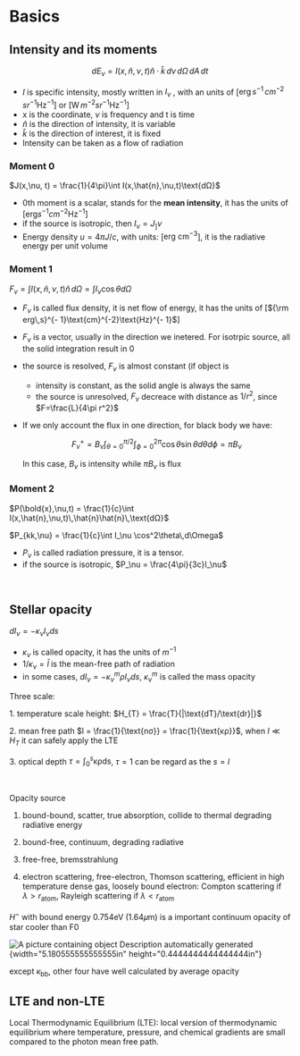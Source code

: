

# Basics

## Intensity and its moments

$$dE_\nu = I(x,\hat{n},\nu,t)\hat{n}\cdot\hat{k}\,d\nu\,d\Omega\,dA\,dt $$ 

- $I$ is specific intensity, mostly written in $I_\nu$ , with an units of  [$\text{erg}\,s^{-1}\,cm^{-2}\,sr^{-1}\text{Hz}^{- 1}$] or [$\text{W}\,m^{-2}sr^{-1}\text{Hz}^{-1}$]
- x is the coordinate, $\nu$ is frequency and t is time
- $\hat{n}$ is the direction of intensity, it is variable
- $\hat{k}$ is the direction of interest, it is fixed
- Intensity can be taken as a flow of radiation



### Moment 0

$J(x,\nu, t) = \frac{1}{4\pi}\int I(x,\hat{n},\nu,t)\text{dΩ}$

- 0th moment is a scalar, stands for the **mean intensity**, it has the units of [$\text{erg}s^{-1}cm^{-2}\text{Hz}^{-1}$]
- if the source is isotropic, then $I_\nu = J_]\nu$
- Energy density $u = 4\pi J/c$, with units: [$\text{erg cm}^{-3}$\], it is the radiative energy per unit volume

### Moment 1

$F_{v} = \int I(x,\hat{n},\nu,t)\hat{n}\,d\Omega = \int I_\nu \cos\theta d\Omega$ 

- $F_\nu$ is called flux density,  it is net flow of energy, it has the units of [${\rm erg\,s}^{- 1}\text{cm}^{-2}\text{Hz}^{- 1}$]
- $F_\nu$ is a vector, usually in the direction we inetered. For isotrpic source, all the solid integration result in 0

- the source is resolved, $F_{v}$ is almost constant (if object is

  - intensity is constant, as the solid angle is always the same
  - the source is unresolved, $F_{v}$ decreace with distance as $1/r^{2}$, since $F=\frac{L}{4\pi r^2}$

-   If we only account the flux in one direction, for black body we have: 

    $$F_\nu^+ = B_\nu\int_{\theta=0}^{\pi/2}\int_{\phi=0}^{2\pi}\cos\theta\sin\theta d\theta d\phi = \pi B_\nu$$

    In this case, $B_\nu$ is intensity while $\pi B_\nu$ is flux

### Moment 2

$P(\bold{x},\nu,t) = \frac{1}{c}\int I(x,\hat{n},\nu,t)\,\hat{n}\hat{n}\,\text{dΩ}$

$P_{kk,\nu} = \frac{1}{c}\int I_\nu \cos^2\theta\,d\Omega$

- $P_\nu$ is called radiation pressure, it is a tensor.
- if the source is isotropic, $P_\nu = \frac{4\pi}{3c}I_\nu$





 

## Stellar opacity

$d I_\nu = -\kappa_\nu I_\nu ds$

- $\kappa_\nu$ is called opacity, it has the units of $m^{-1}$
- $1/\kappa_\nu = \bar{l}$ is the mean-free path of radiation
- in some cases, $d I_\nu = -\kappa_\nu^m\rho I_\nu ds$,   $\kappa_\nu^m$ is called the mass opacity



Three scale:

1\. temperature scale height: $H_{T} = \frac{T}{|\text{dT}/\text{dr}|}$

2\. mean free path $l = \frac{1}{\text{nσ}} = \frac{1}{\text{κρ}}$, when
$l \ll H_{T}$ it can safely apply the LTE

3\. optical depth $\tau = \int_{0}^{s}\text{κρds}$, $\tau = 1$ can be
regard as the $s = l$

 

Opacity source

1.  bound-bound, scatter, true absorption, collide to thermal degrading radiative energy

2.  bound-free, continuum, degrading radiative

3.  free-free, bremsstrahlung

4.  electron scattering, free-electron, Thomson scattering, efficient in high temperature dense gas, loosely bound electron: Compton scattering if $\lambda > r_{\text{atom}}$, Rayleigh scattering if $\lambda < r_{\text{atom}}$

$H^{-}$ with bound energy 0.754eV (1.64𝜇m) is a important continuum
opacity of star cooler than F0

![A picture containing object Description automatically
generated](radiation.assets/image1.png){width="5.180555555555555in"
height="0.4444444444444444in"}

except $\kappa_{\text{bb}}$, other four have well calculated by average
opacity



## LTE and non-LTE

Local Thermodynamic Equilibrium (LTE): local version of thermodynamic equilibrium where temperature, pressure, and chemical gradients are small compared to the photon mean free path.